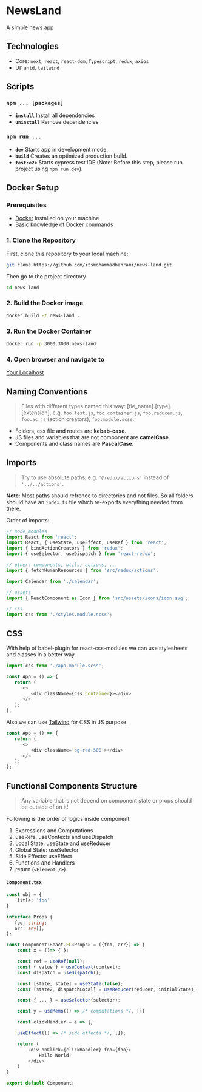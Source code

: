 # NewsLand

A simple news app

## Technologies

-  Core: `next`, `react`, `react-dom`, `Typescript`, `redux`, `axios`
-  UI: `antd`, `tailwind`

## Scripts

### `npm ... [packages]`

-  **`install`** Install all dependencies
-  **`uninstall`** Remove dependencies

### `npm run ...`

-  **`dev`** Starts app in development mode.
-  **`build`** Creates an optimized production build.
-  **`test:e2e`** Starts cypress test IDE (Note: Before this step, please run project using `npm run dev`).

## Docker Setup

### Prerequisites

-  [Docker](https://www.docker.com/get-started) installed on your machine
-  Basic knowledge of Docker commands

### 1. Clone the Repository

First, clone this repository to your local machine:

```bash
git clone https://github.com/itsmohammadbahrami/news-land.git
```

Then go to the project directory

```bash
cd news-land
```

### 2. Build the Docker image

```bash
docker build -t news-land .

```

### 3. Run the Docker Container

```bash
docker run -p 3000:3000 news-land
```

### 4. Open browser and navigate to

[Your Localhost](http://localhost:3000)

## Naming Conventions

> Files with different types named this way: [fle_name].[type].[extension], e.g. `foo.test.js`, `foo.container.js`, `foo.reducer.js`, `foo.ac.js` (action creators), `foo.module.scss`.

-  Folders, css file and routes are **kebab-case**.
-  JS files and variables that are not component are **camelCase**.
-  Components and class names are **PascalCase**.

## Imports

> Try to use absolute paths, e.g. `'@redux/actions'` instead of `'../../actions'`.

**Note**: Most paths should refrence to directories and not files. So all folders should have an `index.ts` file which re-exports everything needed from there.

Order of imports:

```js
// node_modules
import React from 'react';
import React, { useState, useEffect, useRef } from 'react';
import { bindActionCreators } from 'redux';
import { useSelector, useDispatch } from 'react-redux';

// other: components, utils, actions, ...
import { fetchHumanResources } from 'src/redux/actions';

import Calendar from './calendar';

// assets
import { ReactComponent as Icon } from 'src/assets/icons/icon.svg';

// css
import css from './styles.module.scss';
```

## CSS

With help of babel-plugin for react-css-modules we can use stylesheets and classes in a better way.

```js
import css from './app.module.scss';

const App = () => {
   return (
      <>
         <div className={css.Container}></div>
      </>
   );
};
```

Also we can use [Tailwind](https://tailwindcss.com/) for CSS in JS purpose.

```js
const App = () => {
   return (
      <>
         <div className='bg-red-500'></div>
      </>
   );
};
```

## Functional Components Structure

> Any variable that is not depend on component state or props should be outside of on it!

Following is the order of logics inside component:

1. Expressions and Computations
2. useRefs, useContexts and useDispatch
3. Local State: useState and useReducer
4. Global State: useSelector
5. Side Effects: useEffect
6. Functions and Handlers
7. return (`<Element />`)

#### `Component.tsx`

```ts
const obj = {
    title: 'foo'
}

interface Props {
   foo: string;
   arr: any[];
};

const Component:React.FC<Props> = ({foo, arr}) => {
    const x = ()=> { };

    const ref = useRef(null);
    const { value } = useContext(context);
    const dispatch = useDispatch();

    const [state, state] = useState(false);
    const [state2, dispatchLocal] = useReducer(reducer, initialState);

    const { ... } = useSelector(selector);

    const y = useMemo(() => /* computations */, [])

    const clickHandler = e => {}

    useEffect(() => /* side effects */, []);

    return (
        <div onClick={clickHandler} foo={foo}>
            Hello World!
        </div>
    )
}

export default Component;
```

